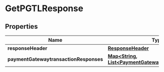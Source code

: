 
# GetPGTLResponse

## Properties
Name | Type | Description | Notes
------------ | ------------- | ------------- | -------------
**responseHeader** | [**ResponseHeader**](ResponseHeader.md) |  |  [optional]
**paymentGatewaytransactionResponses** | [**Map&lt;String, List&lt;PaymentGatewayTransactionLogs&gt;&gt;**](List.md) |  |  [optional]



